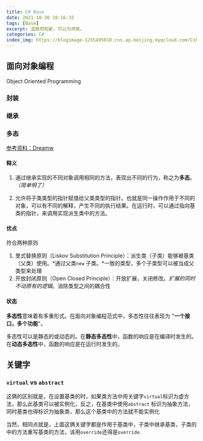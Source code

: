 ```yaml
---
title: C# Base
date: 2021-10-30 18:16:33
tags: [Base]
excerpt: 温故而知新，可以为师矣。
categories: C#
index_img: https://blogimage-1255495010.cos.ap-beijing.myqcloud.com/Csharp.jpeg
---
```


## 面向对象编程

Object Oriented Programming

### 封装

### 继承

###  多态

[参考资料：Dreamw](https://www.cnblogs.com/wl-blog/p/10361894.html)

#### 释义

1. 通过继承实现的不同对象调用相同的方法，表现出不同的行为，称之为**多态**。*（简单明了）*

2. 允许将子类类型的指针赋值给父类类型的指针。也就是同一操作作用于不同的对象，可以有不同的解释，产生不同的执行结果。在运行时，可以通过指向基类的指针，来调用实现派生类中的方法。

#### 优点

符合两种原则

1. 里式替换原则（Liskov Substitution Principle）：派生类（子类）能够被基类（父类）使用。*通过父类`new` 子类。*一致的类型，多个子类型可以被当成父类型来处理
2. 开放封闭原则（Open Closed Principle）：开放扩展，关闭修改。*扩展的同时不动原有的逻辑*。消除类型之间的耦合性

#### 状态

​		**多态性**意味着有多重形式。在面向对象编程范式中，多态性往往表现为 "**一个接口，多个功能**"。

多态性可以是静态的或动态的。在**静态多态性**中，函数的响应是在编译时发生的。在**动态多态性**中，函数的响应是在运行时发生的。

## 关键字

###  `virtual`  vs `abstract`

​		这俩的区别就是，在设置基类的时，如果类方法中用关键字`virtual`标识为虚方法，那么此基类可以被实例化，反之，在基类中使用`abstract` 标识为抽象方法，同时基类也得标识为抽象类，那么这个基类中的方法就不能实例化

​		当然，相同点就是，上面这俩关键字都是作用于基类中，子类中继承基类，子类的中的方法重写基类的方法，该用`override`还得是`override`.

